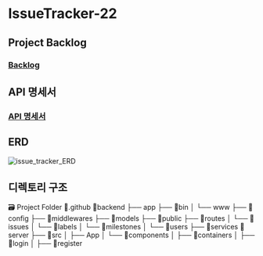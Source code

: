 # IssueTracker-22

## Project Backlog
### [Backlog](https://docs.google.com/spreadsheets/d/1JoNtBpVZUKCupKhUhpHzfvt8pS_82fO8/edit#gid=1936612954)

## API 명세서
### [API 명세서](https://docs.google.com/spreadsheets/d/1-54HOP-ZShDqzAO8a4ERdTsgoik2rP5WnmpC334Wpq8/edit#gid=0)

## ERD
![issue_tracker_ERD](https://user-images.githubusercontent.com/48170519/97652088-f5735d00-1aa0-11eb-86a9-f243f0c22c3a.PNG)

## 디렉토리 구조
🗃 Project Folder
📁.github
📁backend
├── app
├── 📁bin
│   └── www
├── 📁config
├── 📁middlewares
├── 📁models
├── 📁public
├── 📁routes
│   └── 📁issues
│   └── 📁labels
│   └── 📁milestones
│   └── 📁users
├── 📁services
📁server
├── 📁src
│   ├── App
│   └── 📁components
│   ├── 📁containers
│       ├── 📁login
│       ├── 📁register


